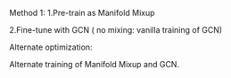 Method 1: 
1.Pre-train as Manifold Mixup

2.Fine-tune with GCN ( no mixing: vanilla training of GCN)

Alternate optimization: 

Alternate training of Manifold Mixup and GCN.






